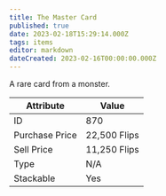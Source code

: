 ```yaml
---
title: The Master Card
published: true
date: 2023-02-18T15:29:14.000Z
tags: items
editor: markdown
dateCreated: 2023-02-16T00:00:00.000Z
---
```


A rare card from a monster.

|Attribute|Value|
|-|-|
|ID|870|
|Purchase Price|22,500 Flips|
|Sell Price|11,250 Flips|
|Type|N/A|
|Stackable|Yes|

